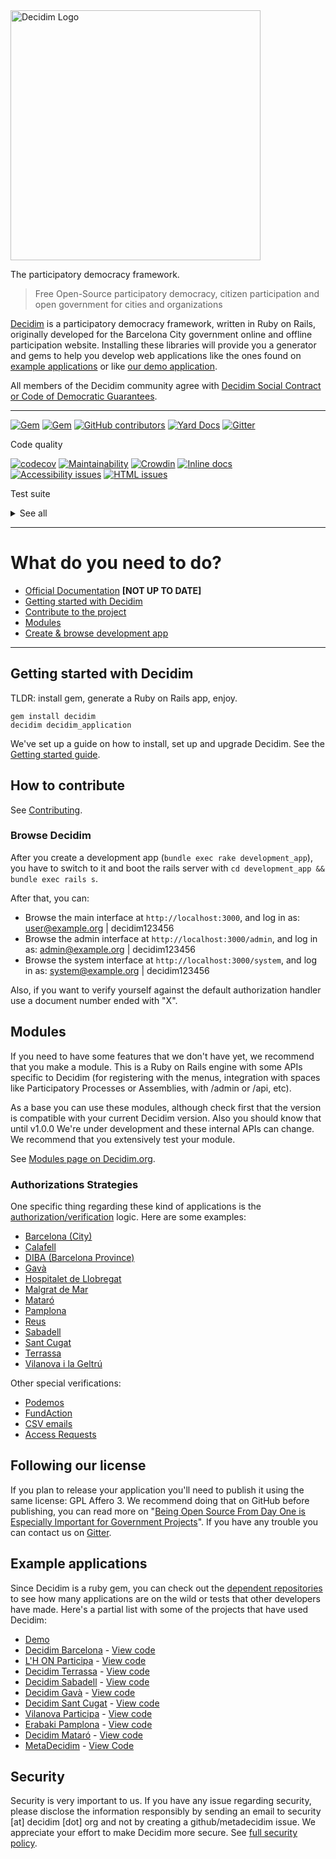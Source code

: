 <img src="https://cdn.rawgit.com/decidim/decidim/master/logo.svg" alt="Decidim Logo" width="400">

The participatory democracy framework.

> Free Open-Source participatory democracy, citizen participation and open government for cities and organizations

[Decidim](https://decidim.org) is a participatory democracy framework, written in Ruby on Rails, originally developed for the Barcelona City government online and offline participation website. Installing these libraries will provide you a generator and gems to help you develop web applications like the ones found on [example applications](#example-applications) or like [our demo application](http://staging.decidim.codegram.com).

All members of the Decidim community agree with [Decidim Social Contract or Code of Democratic Guarantees](http://www.decidim.org/contract/).

---

[![Gem](https://img.shields.io/gem/v/decidim.svg)](https://rubygems.org/gems/decidim)
[![Gem](https://img.shields.io/gem/dt/decidim.svg)](https://rubygems.org/gems/decidim)
[![GitHub contributors](https://img.shields.io/github/contributors/decidim/decidim.svg)](https://github.com/decidim/decidim/graphs/contributors)
[![Yard Docs](http://img.shields.io/badge/yard-docs-blue.svg)](http://rubydoc.info/github/decidim/decidim/master)
[![Gitter](https://img.shields.io/gitter/room/nwjs/nw.js.svg)](https://gitter.im/decidim/decidim)

Code quality

[![codecov](https://codecov.io/gh/decidim/decidim/branch/develop/graph/badge.svg)](https://codecov.io/gh/decidim/decidim)
[![Maintainability](https://api.codeclimate.com/v1/badges/ad8fa445086e491486b6/maintainability)](https://codeclimate.com/github/decidim/decidim/maintainability)
[![Crowdin](https://d322cqt584bo4o.cloudfront.net/decidim/localized.svg)](https://crowdin.com/project/decidim)
[![Inline docs](http://inch-ci.org/github/decidim/decidim.svg?branch=master)](http://inch-ci.org/github/decidim/decidim)
[![Accessibility issues](https://rocketvalidator.com/badges/a11y_issues.svg?url=http://staging.decidim.codegram.com/)](https://rocketvalidator.com/badges/link?url=http://staging.decidim.codegram.com/&report=a11y)
[![HTML issues](https://rocketvalidator.com/badges/html_issues.svg?url=http://staging.decidim.codegram.com/)](https://rocketvalidator.com/badges/link?url=http://staging.decidim.codegram.com/&report=html)

Test suite

<details>
  <summary>See all</summary>

[![Accountability](https://img.shields.io/github/workflow/status/decidim/decidim/%5BCI%5D%20Accountability/develop.svg?label=%5BCI%5D%20Accountability)](https://github.com/decidim/decidim/actions)
[![Admin](https://img.shields.io/github/workflow/status/decidim/decidim/%5BCI%5D%20Admin/develop.svg?label=%5BCI%5D%20Admin)](https://github.com/decidim/decidim/actions)
[![Api](https://img.shields.io/github/workflow/status/decidim/decidim/%5BCI%5D%20Api/develop.svg?label=%5BCI%5D%20Api)](https://github.com/decidim/decidim/actions)
[![Assemblies](https://img.shields.io/github/workflow/status/decidim/decidim/%5BCI%5D%20Assemblies/develop.svg?label=%5BCI%5D%20Assemblies)](https://github.com/decidim/decidim/actions)
[![Blogs](https://img.shields.io/github/workflow/status/decidim/decidim/%5BCI%5D%20Blogs/develop.svg?label=%5BCI%5D%20Blogs)](https://github.com/decidim/decidim/actions)
[![Budgets](https://img.shields.io/github/workflow/status/decidim/decidim/%5BCI%5D%20Budgets/develop.svg?label=%5BCI%5D%20Budgets)](https://github.com/decidim/decidim/actions)
[![Comments](https://img.shields.io/github/workflow/status/decidim/decidim/%5BCI%5D%20Comments/develop.svg?label=%5BCI%5D%20Comments)](https://github.com/decidim/decidim/actions)
[![Conferences](https://img.shields.io/github/workflow/status/decidim/decidim/%5BCI%5D%20Conferences/develop.svg?label=%5BCI%5D%20Conferences)](https://github.com/decidim/decidim/actions)
[![Consultations](https://img.shields.io/github/workflow/status/decidim/decidim/%5BCI%5D%20Consultations/develop.svg?label=%5BCI%5D%20Consultations)](https://github.com/decidim/decidim/actions)
[![Core](https://img.shields.io/github/workflow/status/decidim/decidim/%5BCI%5D%20Core/develop.svg?label=%5BCI%5D%20Core)](https://github.com/decidim/decidim/actions)
[![Debates](https://img.shields.io/github/workflow/status/decidim/decidim/%5BCI%5D%20Debates/develop.svg?label=%5BCI%5D%20Debates)](https://github.com/decidim/decidim/actions)
[![Forms](https://img.shields.io/github/workflow/status/decidim/decidim/%5BCI%5D%20Forms/develop.svg?label=%5BCI%5D%20Forms)](https://github.com/decidim/decidim/actions)
[![Generators](https://img.shields.io/github/workflow/status/decidim/decidim/%5BCI%5D%20Generators/develop.svg?label=%5BCI%5D%20Generators)](https://github.com/decidim/decidim/actions)
[![Initiatives](https://img.shields.io/github/workflow/status/decidim/decidim/%5BCI%5D%20Initiatives/develop.svg?label=%5BCI%5D%20Initiatives)](https://github.com/decidim/decidim/actions)
[![Main](https://img.shields.io/github/workflow/status/decidim/decidim/%5BCI%5D%20Main%20folder/develop.svg?label=%5BCI%5D%20Main)](https://github.com/decidim/decidim/actions)
[![Meetings](https://img.shields.io/github/workflow/status/decidim/decidim/%5BCI%5D%20Meetings/develop.svg?label=%5BCI%5D%20Meetings)](https://github.com/decidim/decidim/actions)
[![Pages](https://img.shields.io/github/workflow/status/decidim/decidim/%5BCI%5D%20Pages/develop.svg?label=%5BCI%5D%20Pages)](https://github.com/decidim/decidim/actions)
[![Participatory processes](https://img.shields.io/github/workflow/status/decidim/decidim/%5BCI%5D%20Participatory%20processes/develop.svg?label=%5BCI%5D%20Participatory%20processes)](https://github.com/decidim/decidim/actions)
[![Proposals (system admin)](<https://img.shields.io/github/workflow/status/decidim/decidim/%5BCI%5D%20Proposals%20(system%20admin)/develop.svg?label=%5BCI%5D%20Proposals%20(system%20admin)>)](https://github.com/decidim/decidim/actions)
[![Proposals (system public)](<https://img.shields.io/github/workflow/status/decidim/decidim/%5BCI%5D%20Proposals%20(system%20public)/develop.svg?label=%5BCI%5D%20Proposals%20(system%20public)>)](https://github.com/decidim/decidim/actions)
[![Proposals (unit tests)](<https://img.shields.io/github/workflow/status/decidim/decidim/%5BCI%5D%20Proposals%20(unit%20tests)/develop.svg?label=%5BCI%5D%20Proposals%20(unit%20tests)>)](https://github.com/decidim/decidim/actions)
[![Sortitions](https://img.shields.io/github/workflow/status/decidim/decidim/%5BCI%5D%20Sortitions/develop.svg?label=%5BCI%5D%20Sortitions)](https://github.com/decidim/decidim/actions)
[![Surveys](https://img.shields.io/github/workflow/status/decidim/decidim/%5BCI%5D%20Surveys/develop.svg?label=%5BCI%5D%20Surveys)](https://github.com/decidim/decidim/actions)
[![System](https://img.shields.io/github/workflow/status/decidim/decidim/%5BCI%5D%20System/develop.svg?label=%5BCI%5D%20System)](https://github.com/decidim/decidim/actions)
[![Verifications](https://img.shields.io/github/workflow/status/decidim/decidim/%5BCI%5D%20Verifications/develop.svg?label=%5BCI%5D%20Verifications)](https://github.com/decidim/decidim/actions)

</details>

---

# What do you need to do?

* [Official Documentation](https://docs.decidim.org/init/en/) **[NOT UP TO DATE]**
* [Getting started with Decidim](#getting-started-with-decidim)
* [Contribute to the project](#how-to-contribute)
* [Modules](#modules)
* [Create & browse development app](#browse-decidim)

---

## Getting started with Decidim

TLDR: install gem, generate a Ruby on Rails app, enjoy.

```console
gem install decidim
decidim decidim_application
```

We've set up a guide on how to install, set up and upgrade Decidim. See the [Getting started guide](https://github.com/decidim/decidim/blob/master/docs/getting_started.md).

## How to contribute

See [Contributing](CONTRIBUTING.md).

### Browse Decidim

After you create a development app (`bundle exec rake development_app`), you
have to switch to it and boot the rails server with `cd development_app &&
bundle exec rails s`.

After that, you can:

* Browse the main interface at `http://localhost:3000`, and log in as: user@example.org | decidim123456
* Browse the admin interface at `http://localhost:3000/admin`, and log in as: admin@example.org | decidim123456
* Browse the system interface at `http://localhost:3000/system`, and log in as: system@example.org | decidim123456

Also, if you want to verify yourself against the default authorization handler use a document number ended with "X".

## Modules

If you need to have some features that we don't have yet, we recommend that you make a module. This is a Ruby on Rails engine with some APIs specific to Decidim (for registering with the menus, integration with spaces like Participatory Processes or Assemblies, with /admin or /api, etc).

As a base you can use these modules, although check first that the version is compatible with your current Decidim version. Also you should know that until v1.0.0 We're under development and these internal APIs can change. We recommend that you extensively test your module.

See [Modules page on Decidim.org](https://decidim.org/modules).

### Authorizations Strategies

One specific thing regarding these kind of applications is the [authorization/verification](decidim-verifications/README.md) logic. Here are some examples:

* [Barcelona (City)](https://github.com/AjuntamentdeBarcelona/decidim-barcelona/blob/master/app/services/census_authorization_handler.rb)
* [Calafell](https://github.com/AjuntamentdeCalafell/decidim-calafell/blob/master/app/services/census_authorization_handler.rb)
* [DIBA (Barcelona Province)](https://github.com/diputacioBCN/decidim-diba/blob/master/decidim-diba_census_api/app/services/diba_census_api_authorization_handler.rb)
* [Gavà](https://github.com/AjuntamentDeGava/decidim-gava/blob/master/app/services/census_authorization_handler.rb)
* [Hospitalet de Llobregat](https://github.com/HospitaletDeLlobregat/decidim-hospitalet/blob/master/app/services/census_authorization_handler.rb)
* [Malgrat de Mar](https://github.com/AjMalgrat/decidim-malgrat/blob/master/app/services/carpetaciutada_handler.rb)
* [Mataró](https://github.com/AjuntamentDeMataro/decidimmataro.cat/blob/master/app/services/census_authorization_handler.rb)
* [Pamplona](https://github.com/ErabakiPamplona/erabaki/blob/master/app/services/census_authorization_handler.rb)
* [Reus](https://github.com/AjuntamentdeReus/decidim/blob/master/app/services/census_authorization_handler.rb)
* [Sabadell](https://github.com/AjuntamentDeSabadell/decidim-sabadell/blob/master/app/services/census_authorization_handler.rb)
* [Sant Cugat](https://github.com/AjuntamentdeSantCugat/decidim-sant_cugat/blob/master/app/services/census_authorization_handler.rb)
* [Terrassa](https://github.com/AjuntamentDeTerrassa/decidim-terrassa/blob/master/app/services/census_authorization_handler.rb)
* [Vilanova i la Geltrú](https://github.com/vilanovailageltru/decidim-vilanova/blob/master/app/services/vilanova_authorization_handler.rb)

Other special verifications:

* [Podemos](https://github.com/podemos-info/participa2/tree/master/decidim-module-census_connector)
* [FundAction](https://github.com/ElectricThings/fund_action/blob/master/app/services/anybody_authorization_handler.rb)
* [CSV emails](https://github.com/CodiTramuntana/decidim-verifications-csv_emails)
* [Access Requests](https://github.com/mainio/decidim-module-access_requests)

## Following our license

If you plan to release your application you'll need to publish it using the same license: GPL Affero 3. We recommend doing that on GitHub before publishing, you can read more on "[Being Open Source From Day One is Especially Important for Government Projects](http://producingoss.com/en/governments-and-open-source.html#starting-open-for-govs)". If you have any trouble you can contact us on [Gitter](https://gitter.im/decidim/decidim).

## Example applications

Since Decidim is a ruby gem, you can check out the [dependent repositories](https://github.com/decidim/decidim/network/dependents?type=application) to see how many applications are on the wild or tests that other developers have made. Here's a partial list with some of the projects that have used Decidim:

* [Demo](http://staging.decidim.codegram.com)
* [Decidim Barcelona](https://decidim.barcelona) - [View code](https://github.com/AjuntamentdeBarcelona/decidim-barcelona)
* [L'H ON Participa](https://www.lhon-participa.cat) - [View code](https://github.com/HospitaletDeLlobregat/decidim-hospitalet)
* [Decidim Terrassa](https://participa.terrassa.cat) - [View code](https://github.com/AjuntamentDeTerrassa/decidim-terrassa)
* [Decidim Sabadell](https://decidim.sabadell.cat) - [View code](https://github.com/AjuntamentDeSabadell/decidim-sabadell)
* [Decidim Gavà](https://participa.gavaciutat.cat) - [View code](https://github.com/AjuntamentDeGava/decidim-gava)
* [Decidim Sant Cugat](https://decidim.santcugat.cat/) - [View code](https://github.com/AjuntamentdeSantCugat/decidim-sant_cugat)
* [Vilanova Participa](http://participa.vilanova.cat) - [View code](https://github.com/vilanovailageltru/decidim-vilanova)
* [Erabaki Pamplona](https://erabaki.pamplona.es) - [View code](https://github.com/ErabakiPamplona/erabaki)
* [Decidim Mataró](https://www.decidimmataro.cat) - [View code](https://github.com/AjuntamentDeMataro/decidim-mataro)
* [MetaDecidim](https://meta.decidim.barcelona/) - [View Code](https://github.com/decidim/metadecidim)

## Security

Security is very important to us. If you have any issue regarding security, please disclose the information responsibly by sending an email to security [at] decidim [dot] org and not by creating a github/metadecidim issue. We appreciate your effort to make Decidim more secure. See [full security policy](SECURITY.md).
